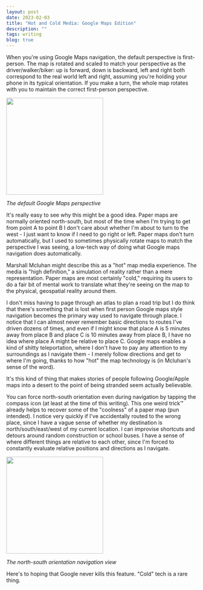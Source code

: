 ```yaml
---
layout: post
date: 2023-02-03
title: "Hot and Cold Media: Google Maps Edition"
description: ""
tags: writing
blog: true
---
```


When you're using Google Maps navigation, the default perspective is first-person. The map is rotated and scaled to match your perspective as the driver/walker/biker: up is forward, down is backward, left and right both correspond to the real world left and right, assuming you're holding your phone in its typical orientation. If you make a turn, the whole map rotates with you to maintain the correct first-person perspective.

<img src='https://storage.googleapis.com/support-forums-api/attachment/thread-14375376-1383617846373138535.png' width=256px />

_The default Google Maps perspective_

It's really easy to see why this might be a good idea. Paper maps are normally oriented north-south, but most of the time when I'm trying to get from point A to point B I don't care about whether I'm about to turn to the west - I just want to know if I need to go right or left. Paper maps don't turn automatically, but I used to sometimes physically rotate maps to match the perspective I was seeing, a low-tech way of doing what Google maps navigation does automatically.

Marshall Mcluhan might describe this as a "hot" map media experience. The media is "high definition," a simulation of reality rather than a mere representation. Paper maps are most certainly "cold," requiring its users to do a fair bit of mental work to translate what they're seeing on the map to the physical, geospatial reality around them.

I don't miss having to page through an atlas to plan a road trip but I do think that there's something that is lost when first person Google maps style navigation becomes the primary way used to navigate through place. I notice that I can almost never remember basic directions to routes I've driven dozens of times, and even if I might know that place A is 5 minutes away from place B and place C is 10 minutes away from place B, I have no idea where place A might be relative to place C. Google maps enables a kind of shitty teleportation, where I don't have to pay any attention to my surroundings as I navigate them - I merely follow directions and get to where I'm going, thanks to how "hot" the map technology is (in Mcluhan's sense of the word).

It's this kind of thing that makes stories of people following Google/Apple maps into a desert to the point of being stranded seem actually believable.

You can force north-south orientation even during navigation by tapping the compass icon (at least at the time of this writing). This one weird trick™ already helps to recover some of the "coolness" of a paper map (pun intended). I notice very quickly if I've accidentally routed to the wrong place, since I have a vague sense of whether my destination is north/south/east/west of my current location. I can improvise shortcuts and detours around random construction or school buses. I have a sense of where different things are relative to each other, since I'm forced to constantly evaluate relative positions and directions as I navigate.

<img src='https://storage.googleapis.com/support-forums-api/attachment/thread-2851431-14251814094790275470.png' width=256px />

_The north-south orientation navigation view_

Here's to hoping that Google never kills this feature. "Cold" tech is a rare thing.
